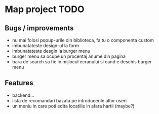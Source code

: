 # Map project TODO

## Bugs / improvements
- nu mai folosi popup-urile din biblioteca, fa tu o componenta custom
- imbunatateste design-ul la form
- imbunatateste desgin la burger menu
- burger menu sa ocupe un procentaj anume din pagina
- bara de search sa fie in mijlocul ecranului si cand e deschis burger menu

## Features

- backend...
- lista de recomandari bazata pe introducerile altor useri
- un meniu in care poti edita locatiile in afara hartii (maybe?)
